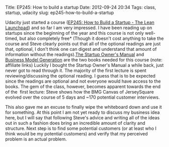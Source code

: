 Title: EP245: How to build a startup
Date: 2012-09-24 20:34
Tags: class, startup, udacity
slug: ep245-how-to-build-a-startup

Udacity just started a course ([EP245: How to Build a Startup - The Lean
Launchpad][]) and so far I am very impressed. I have been reading up on
startups since the beginning of the year and this course is not only
well-timed, but also completely free\* (Though it doesn't cost anything
to take the course and Steve clearly points out that all of the optional
readings are just that, optional, I don't think one can digest and
understand that amount of information without the readings).[The Startup
Owner's Manual][] and [Business Model Generation][] are the two books
needed for this course (note: affiliate links) Luckily I bought the
Startup Owner's Manual a while back, just never got to read through it.
The majority of the first lecture is spent reviewing/discussing the
optional reading. I guess that is to be expected since the readings are
optional and not everyone would have access to the books. The gem of the
class, however, becomes apparent towards the end of the  first lecture:
Steve shows how the BMG Canvas of JerseySquare evolved over the course
of 5 days and \~170 potential customer interviews.

This also gave me an excuse to finally wipe the whiteboard down and use
it for something. At this point I am not yet ready to discuss my
business idea here, but I will say that following Steve's advice and
writing all of the ideas out in such a fashion does bring an incredible
amount of clarity and structure. Next step is to find some potential
customers (or at least who I think would be my potential customers) and
verify that my perceived problem is an actual problem.

  [EP245: How to Build a Startup - The Lean Launchpad]: http://www.udacity.com/overview/Course/ep245/CourseRev/1
  [The Startup Owner's Manual]: http://www.amazon.com/The-Startup-Owners-Manual-Step-By-Step/dp/0984999302
  [Business Model Generation]: http://www.amazon.com/Business-Model-Generation-Visionaries-Challengers/dp/0470876417
